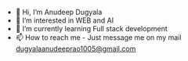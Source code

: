 - 👋 Hi, I’m Anudeep Dugyala
- 👀 I’m interested in WEB and AI
- 🌱 I’m currently learning Full stack development 
- 📫 How to reach me - Just message me on my mail dugyalaanudeeprao1005@gmail.com

